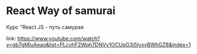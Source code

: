 # React Way of samurai
Курс "React JS - путь самурая 

link: 
https://www.youtube.com/watch?v=gb7gMluAeao&list=PLcvhF2Wqh7DNVy1OCUpG3i5lyxyBWhGZ8&index=1 

